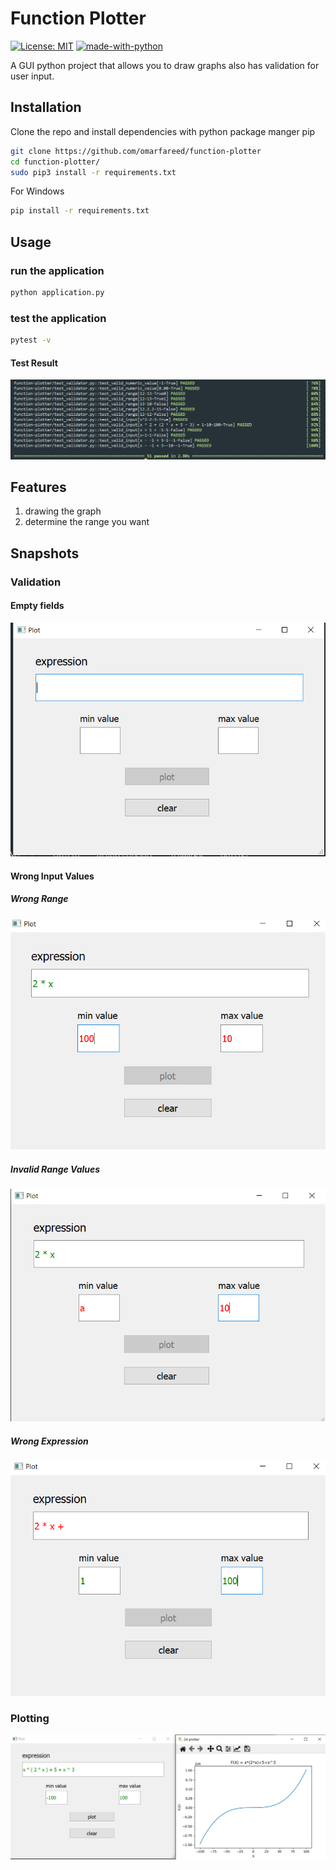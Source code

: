 # Function Plotter

[![License: MIT](https://img.shields.io/badge/License-MIT-blue.svg)](https://www.gnu.org/licenses/gpl-3.0)
[![made-with-python](https://img.shields.io/badge/Made%20with-Python-1f425f.svg)](https://www.python.org/)

A GUI python project that allows you to draw graphs also has validation for user input.

## Installation

Clone the repo and install dependencies with python package manger pip

```bash
git clone https://github.com/omarfareed/function-plotter
cd function-plotter/
sudo pip3 install -r requirements.txt
```

For Windows

```bash
pip install -r requirements.txt
```

## Usage

### run the application

```bash
python application.py
```

### test the application

```bash
pytest -v
```

#### Test Result

![Result of testing](./images/testing.PNG)

## Features

1. drawing the graph
2. determine the range you want

## Snapshots

### Validation

#### Empty fields

![Empty validation](./images/emptyInputs.PNG)

#### Wrong Input Values

##### Wrong Range

![Wrong Range](./images/wrongRange.PNG)

##### Invalid Range Values

![Wrong Range Value](./images/invalidRangeValues.PNG)

##### Wrong Expression

![Wrong Expression](./images/wrongExpression.PNG)

### Plotting

![graph](./images/plot.PNG)
